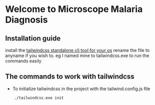 # Welcome to Microscope Malaria Diagnosis

## Installation guide

install the [tailwindcss standalone cli tool for your os](https://github.com/tailwindlabs/tailwindcss/releases/latest)
rename the file to anyname if you wish to. eg I named mine to tailwindcss.exe to run the commands easily

## The commands to work with tailwindcss

- To initialize tailwindcss in the project with the tailwind.config.js file

```bash
    ./tailwindcss.exe init
```
